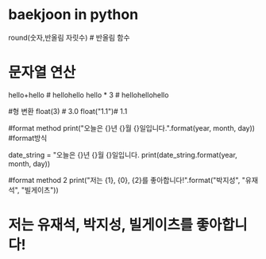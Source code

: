 # baekjoon in python

round(숫자,반올림 자릿수) # 반올림 함수

# 문자열 연산
hello+hello # hellohello
hello * 3 # hellohellohello

#형 변환
float(3) # 3.0
float("1.1")# 1.1

#format method
print("오늘은 {}년 {}월 {}일입니다.".format(year, month, day)) #format방식

date_string = "오늘은 {}년 {}월 {}일입니다.
print(date_string.format(year, month, day))

#format method 2
print("저는 {1}, {0}, {2}를 좋아합니다!".format("박지성", "유재석", "빌게이츠"))
# 저는 유재석, 박지성, 빌게이츠를 좋아합니다!

